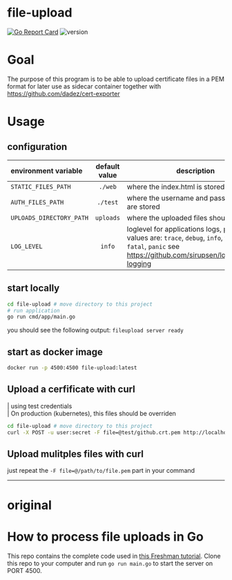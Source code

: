 # file-upload

[![Go Report Card](https://goreportcard.com/badge/github.com/dadez/file-upload)](https://goreportcard.com/report/github.com/dadez/file-upload) ![version](https://img.shields.io/badge/version-0.19-blue.svg?cacheSeconds=2592000)
# Goal

The purpose of this program is to be able to upload certificate files in a PEM format for later use as sidecar container together with https://github.com/dadez/cert-exporter


# Usage

## configuration

| environment variable | default value | description |
|:--- | :---:| ---|
| `STATIC_FILES_PATH` | `./web` | where the index.html is stored |
| `AUTH_FILES_PATH` | `./test` | where the username and password files are stored |
| `UPLOADS_DIRECTORY_PATH` | `uploads` |  where the uploaded files should be stored |
| `LOG_LEVEL` | `info` | loglevel for applications logs, possible values are: `trace`, `debug`, `info`, `warn`, `error`, `fatal`, `panic` see https://github.com/sirupsen/logrus#level-logging


## start locally

```bash
cd file-upload # move directory to this project
# run application
go run cmd/app/main.go
```

you should see the following output: `fileupload server ready`

## start as docker image

```bash
docker run -p 4500:4500 file-upload:latest
```

## Upload a cerfificate with curl

| using test credentials  
| On production (kubernetes), this files should be overriden

```bash
cd file-upload # move directory to this project
curl -X POST -u user:secret -F file=@test/github.crt.pem http://localhost:4500/upload
```

## Upload mulitples files with curl

just repeat the `-F file=@/path/to/file.pem` part in your command

-----------------------------------------------------------------------------------------
# original

# How to process file uploads in Go

This repo contains the complete code used in [this Freshman
tutorial](https://freshman.tech/file-upload-golang/). Clone this repo to your
computer and run `go run main.go` to start the server on PORT 4500.

